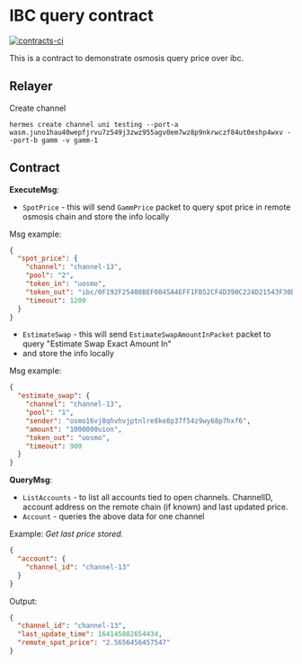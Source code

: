 # IBC query contract
[![contracts-ci](https://img.shields.io/github/workflow/status/giansalex/cw-osmo-price/contracts-ci/master?label=contract-ci)](https://github.com/giansalex/cw-osmo-price/actions/workflows/cw.yml)

This is a contract to demonstrate osmosis query price over ibc.

## Relayer

Create channel
```
hermes create channel uni testing --port-a wasm.juno1hau40wepfjrvu7z549j3zwz955agv0em7wz8p9nkrwczf84ut0eshp4wxv --port-b gamm -v gamm-1
```

## Contract

**ExecuteMsg**:

- `SpotPrice` - this will send `GammPrice` packet to query spot price in remote osmosis chain 
 and store the info locally

Msg example:
```json
{
  "spot_price": {
    "channel": "channel-13",
    "pool": "2",
    "token_in": "uosmo",
    "token_out": "ibc/0F192F25408BEF0845A4EFF1FB52CF4D390C224D21543F30DE84651745A6F9A2",
    "timeout": 1200
  }
}
```

- `EstimateSwap` - this will send `EstimateSwapAmountInPacket` packet to query "Estimate Swap Exact Amount In" 
- and store the info locally

Msg example:
```json
{
  "estimate_swap": {
    "channel": "channel-13",
    "pool": "1",
    "sender": "osmo16vj8qhvhvjptnlre8ke8p37f54z9wy68p7hxf6",
    "amount": "1000000uion",
    "token_out": "uosmo",
    "timeout": 900
  }
}
```

**QueryMsg**:

- `ListAccounts` - to list all accounts tied to open channels. ChannelID,
  account address on the remote chain (if known) and last updated price.
- `Account` - queries the above data for one channel

Example: 
_Get last price stored._
```json
{
  "account": {
    "channel_id": "channel-13"
  }
}
```
Output:
```json
{
  "channel_id": "channel-13",
  "last_update_time": 164145882654434,
  "remote_spot_price": "2.5656456457547"
}
```
